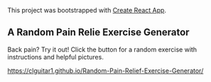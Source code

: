 This project was bootstrapped with [Create React App](https://github.com/facebook/create-react-app).

## A Random Pain Relie Exercise Generator

Back pain? Try it out! Click the button for a random exercise with instructions and helpful pictures.

https://clguitar1.github.io/Random-Pain-Relief-Exercise-Generator/

